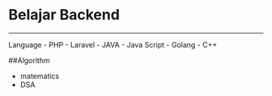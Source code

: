 # Belajar Backend

<hr/>
Language
- PHP
- Laravel
- JAVA
- Java Script
- Golang
- C++

##Algorithm
- matematics
- DSA
